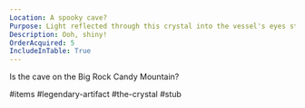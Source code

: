 ```yaml
---
Location: A spooky cave?
Purpose: Light reflected through this crystal into the vessel's eyes starts the SOUL fusion reaction in the vessel's body
Description: Ooh, shiny!
OrderAcquired: 5
IncludeInTable: True
---
```


Is the cave on the Big Rock Candy Mountain?

#items  #legendary-artifact #the-crystal #stub 